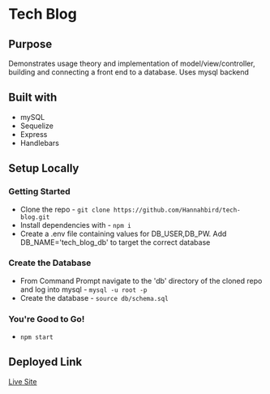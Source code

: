 # Tech Blog

## Purpose

Demonstrates usage theory and implementation of model/view/controller, building and connecting a front end to a database. Uses mysql backend

## Built with

- mySQL
- Sequelize
- Express
- Handlebars

## Setup Locally

### Getting Started

- Clone the repo - `git clone https://github.com/Hannahbird/tech-blog.git`
- Install dependencies with - `npm i`
- Create a .env file containing values for DB_USER,DB_PW. Add DB_NAME='tech_blog_db' to target the correct database

### Create the Database

- From Command Prompt navigate to the 'db' directory of the cloned repo and log into mysql - `mysql -u root -p`
- Create the database - `source db/schema.sql`

### You're Good to Go!

- `npm start`


## Deployed Link

[Live Site](https://hidden-earth-51234.herokuapp.com/)